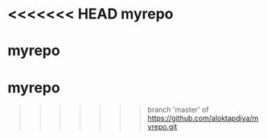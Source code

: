 <<<<<<< HEAD
myrepo
======

myrepo
=======
# myrepo
>>>>>>> branch 'master' of https://github.com/aloktapdiya/myrepo.git
